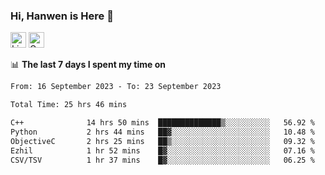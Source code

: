 ### Hi, Hanwen is Here 👋
<p>
	<a href="https://www.linkedin.com/in/liu-hanwen/"><img src="https://img.shields.io/badge/@hanwen-0A66C2?style=flat&logo=LinkedIn&logoColor=white" alt="Linkedin"  height="25px"/></a> 
	<a href="https://scholar.google.com/citations?user=HDF0su0AAAAJ"><img src="https://img.shields.io/badge/scholar-4385FE.svg?&style=plastic&logo=google-scholar&logoColor=white" alt="Google Scholar" height="25px"> </a>
</p>

📊 **The last 7 days I spent my time on** 
<!--START_SECTION:waka-->

```txt
From: 16 September 2023 - To: 23 September 2023

Total Time: 25 hrs 46 mins

C++              14 hrs 50 mins  ██████████████▒░░░░░░░░░░   56.92 %
Python           2 hrs 44 mins   ██▓░░░░░░░░░░░░░░░░░░░░░░   10.48 %
ObjectiveC       2 hrs 25 mins   ██▒░░░░░░░░░░░░░░░░░░░░░░   09.32 %
Ezhil            1 hr 52 mins    █▓░░░░░░░░░░░░░░░░░░░░░░░   07.16 %
CSV/TSV          1 hr 37 mins    █▓░░░░░░░░░░░░░░░░░░░░░░░   06.25 %
```

<!--END_SECTION:waka-->


<!--
**david990917/david990917** is a ✨ _special_ ✨ repository because its `README.md` (this file) appears on your GitHub profile.

Here are some ideas to get you started:

- 🔭 I’m currently working on ...
- 🌱 I’m currently learning ...
- 👯 I’m looking to collaborate on ...
- 🤔 I’m looking for help with ...
- 💬 Ask me about ...
- 📫 How to reach me: ...
- 😄 Pronouns: ...
- ⚡ Fun fact: ...
-->
